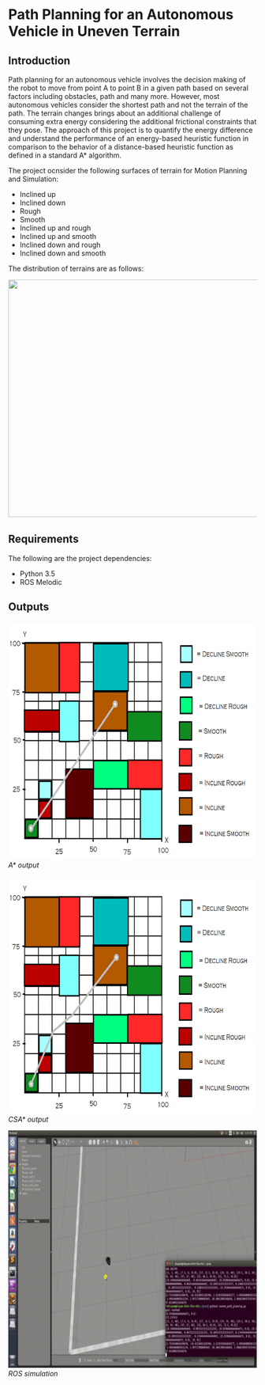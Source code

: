 # Path Planning for an Autonomous Vehicle in Uneven Terrain

## Introduction

Path planning for an autonomous vehicle involves the decision making of the robot to move from point A to point B in a given path based on several factors including 
obstacles, path and many more. However, most autonomous vehicles consider the shortest path and not the terrain of the path. The terrain changes brings about an 
additional challenge of consuming extra energy considering the additional frictional constraints that they pose. The approach of this project is to quantify the 
energy difference and understand the performance of an energy-based heuristic function in comparison to the behavior of a distance-based heuristic function as 
defined in a standard A* algorithm.

The project ocnsider the following surfaces of terrain for Motion Planning and Simulation:

- Inclined up
- Inclined down
- Rough 
- Smooth
- Inclined up and rough 
- Inclined up and smooth 
- Inclined down and rough 
- Inclined down and smooth

The distribution of terrains are as follows:

<img src="simulation/terrain.png" width="640" height="480">

## Requirements

The following are the project dependencies:
- Python 3.5
- ROS Melodic

## Outputs

<p>
    <img src="simulation/a*.png" width="640" height="480"alt>
    <em>A* output</em>
</p>

<p>
    <img src="simulation/csa*.png" width="640" height="480"alt>
    <em>CSA* output</em>
</p>

<p>
    <img src="simulation/uneven.gif" width="640" height="480"alt>
    <em>ROS simulation</em>
</p>
